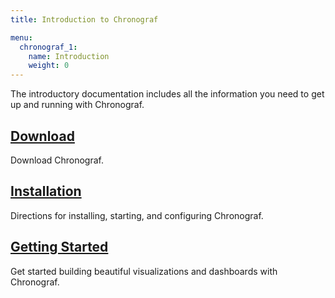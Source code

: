 ```yaml
---
title: Introduction to Chronograf

menu:
  chronograf_1:
    name: Introduction
    weight: 0
---
```


The introductory documentation includes all the information you need to get up and running with Chronograf.

## [Download](https://influxdata.com/downloads/#chronograf)
Download Chronograf.

## [Installation](/chronograf/v1.0/introduction/installation/)
Directions for installing, starting, and configuring Chronograf.

## [Getting Started](/chronograf/v1.0/introduction/getting_started/)
Get started building beautiful visualizations and dashboards with Chronograf.

